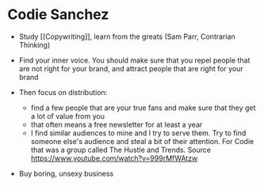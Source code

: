 # Codie Sanchez



- Study [[Copywriting]], learn from the greats (Sam Parr, Contrarian Thinking)
- Find your inner voice. You should make sure that you repel people that are not right for your brand, and attract people that are right for your brand

- Then focus on distribution:
	- find a few people that are your true fans and make sure that they get a lot of value from you
	- that often means a free newsletter for at least a year
	- I find similar audiences to mine and I try to serve them. Try to find someone else's audience and steal a bit of their attention. For Codie that was a group called The Hustle and Trends. Source https://www.youtube.com/watch?v=999rMfWAtzw


- Buy boring, unsexy business